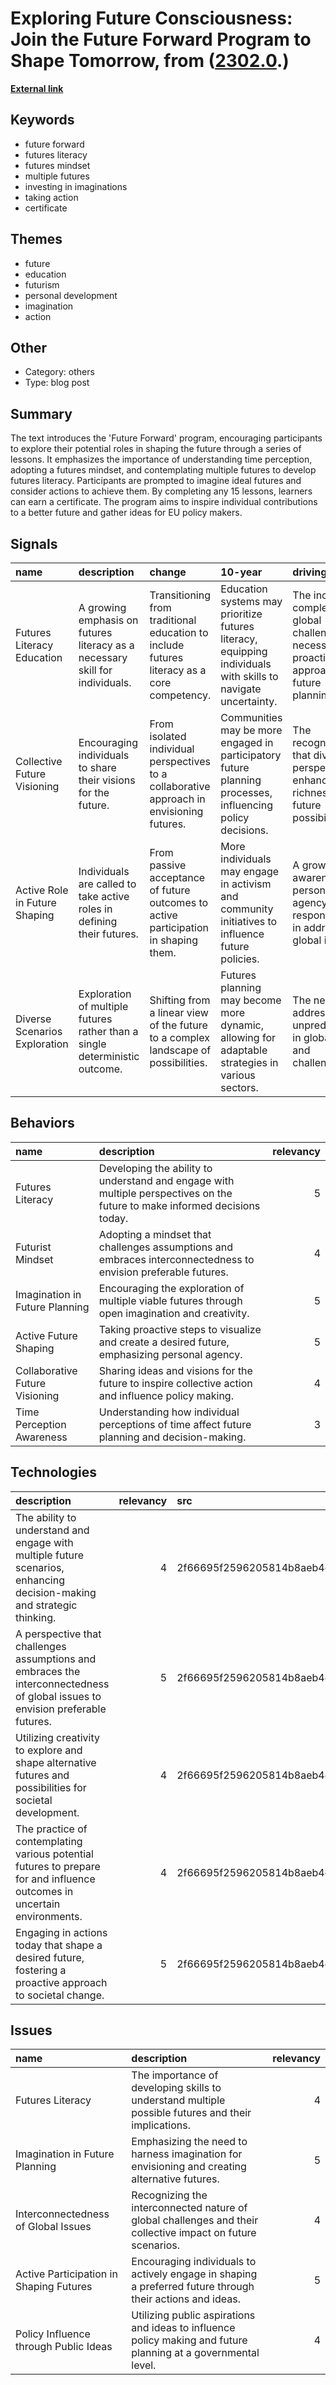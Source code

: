 # __Exploring Future Consciousness: Join the Future Forward Program to Shape Tomorrow__, from ([2302.0](https://kghosh.substack.com/p/2302.0).)

__[External link](https://ed.ted.com/future-forward?utm_source=substack&utm_medium=email)__



## Keywords

* future forward
* futures literacy
* futures mindset
* multiple futures
* investing in imaginations
* taking action
* certificate

## Themes

* future
* education
* futurism
* personal development
* imagination
* action

## Other

* Category: others
* Type: blog post

## Summary

The text introduces the 'Future Forward' program, encouraging participants to explore their potential roles in shaping the future through a series of lessons. It emphasizes the importance of understanding time perception, adopting a futures mindset, and contemplating multiple futures to develop futures literacy. Participants are prompted to imagine ideal futures and consider actions to achieve them. By completing any 15 lessons, learners can earn a certificate. The program aims to inspire individual contributions to a better future and gather ideas for EU policy makers.

## Signals

| name                          | description                                                                  | change                                                                                     | 10-year                                                                                                       | driving-force                                                                                        |   relevancy |
|:------------------------------|:-----------------------------------------------------------------------------|:-------------------------------------------------------------------------------------------|:--------------------------------------------------------------------------------------------------------------|:-----------------------------------------------------------------------------------------------------|------------:|
| Futures Literacy Education    | A growing emphasis on futures literacy as a necessary skill for individuals. | Transitioning from traditional education to include futures literacy as a core competency. | Education systems may prioritize futures literacy, equipping individuals with skills to navigate uncertainty. | The increasing complexity of global challenges necessitates a proactive approach to future planning. |           4 |
| Collective Future Visioning   | Encouraging individuals to share their visions for the future.               | From isolated individual perspectives to a collaborative approach in envisioning futures.  | Communities may be more engaged in participatory future planning processes, influencing policy decisions.     | The recognition that diverse perspectives enhance the richness of future possibilities.              |           5 |
| Active Role in Future Shaping | Individuals are called to take active roles in defining their futures.       | From passive acceptance of future outcomes to active participation in shaping them.        | More individuals may engage in activism and community initiatives to influence future policies.               | A growing awareness of personal agency and responsibility in addressing global issues.               |           4 |
| Diverse Scenarios Exploration | Exploration of multiple futures rather than a single deterministic outcome.  | Shifting from a linear view of the future to a complex landscape of possibilities.         | Futures planning may become more dynamic, allowing for adaptable strategies in various sectors.               | The need to address unpredictability in global trends and challenges.                                |           4 |

## Behaviors

| name                           | description                                                                                                                |   relevancy |
|:-------------------------------|:---------------------------------------------------------------------------------------------------------------------------|------------:|
| Futures Literacy               | Developing the ability to understand and engage with multiple perspectives on the future to make informed decisions today. |           5 |
| Futurist Mindset               | Adopting a mindset that challenges assumptions and embraces interconnectedness to envision preferable futures.             |           4 |
| Imagination in Future Planning | Encouraging the exploration of multiple viable futures through open imagination and creativity.                            |           5 |
| Active Future Shaping          | Taking proactive steps to visualize and create a desired future, emphasizing personal agency.                              |           5 |
| Collaborative Future Visioning | Sharing ideas and visions for the future to inspire collective action and influence policy making.                         |           4 |
| Time Perception Awareness      | Understanding how individual perceptions of time affect future planning and decision-making.                               |           3 |

## Technologies

| description                                                                                                                    |   relevancy | src                              |
|:-------------------------------------------------------------------------------------------------------------------------------|------------:|:---------------------------------|
| The ability to understand and engage with multiple future scenarios, enhancing decision-making and strategic thinking.         |           4 | 2f66695f2596205814b8aeb4dc746072 |
| A perspective that challenges assumptions and embraces the interconnectedness of global issues to envision preferable futures. |           5 | 2f66695f2596205814b8aeb4dc746072 |
| Utilizing creativity to explore and shape alternative futures and possibilities for societal development.                      |           4 | 2f66695f2596205814b8aeb4dc746072 |
| The practice of contemplating various potential futures to prepare for and influence outcomes in uncertain environments.       |           4 | 2f66695f2596205814b8aeb4dc746072 |
| Engaging in actions today that shape a desired future, fostering a proactive approach to societal change.                      |           5 | 2f66695f2596205814b8aeb4dc746072 |

## Issues

| name                                    | description                                                                                                    |   relevancy |
|:----------------------------------------|:---------------------------------------------------------------------------------------------------------------|------------:|
| Futures Literacy                        | The importance of developing skills to understand multiple possible futures and their implications.            |           4 |
| Imagination in Future Planning          | Emphasizing the need to harness imagination for envisioning and creating alternative futures.                  |           5 |
| Interconnectedness of Global Issues     | Recognizing the interconnected nature of global challenges and their collective impact on future scenarios.    |           4 |
| Active Participation in Shaping Futures | Encouraging individuals to actively engage in shaping a preferred future through their actions and ideas.      |           5 |
| Policy Influence through Public Ideas   | Utilizing public aspirations and ideas to influence policy making and future planning at a governmental level. |           4 |